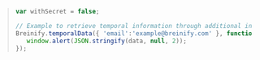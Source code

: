 > ```javascript
> var withSecret = false;
> 
> // Example to retrieve temporal information through additional information
> Breinify.temporalData({ 'email':'example@breinify.com' }, function(data) {
>    window.alert(JSON.stringify(data, null, 2)); 
> });
> ```
